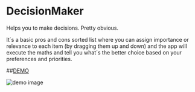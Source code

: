 # DecisionMaker
Helps you to make decisions. Pretty obvious.

It´s a basic pros and cons sorted list where you can assign importance or relevance to each item (by dragging them up and down) and the app will execute the maths and tell you what´s the better choice based on your preferences and priorities.

##[DEMO](https://fjcaballero.github.io/DecisionMaker/)

![demo image](http://i.imgur.com/3RJ3Rmv.png)
